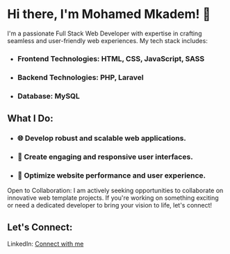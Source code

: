 # Hi there, I'm Mohamed Mkadem! 👋
I'm a passionate Full Stack Web Developer with expertise in crafting seamless and user-friendly web experiences. My tech stack includes:

- ### Frontend Technologies: HTML, CSS, JavaScript, SASS
- ### Backend Technologies: PHP, Laravel
- ### Database: MySQL
## What I Do:
- ### 🌐 Develop robust and scalable web applications.
- ### 🎨 Create engaging and responsive user interfaces.
- ### 🚀 Optimize website performance and user experience.
Open to Collaboration:
I am actively seeking opportunities to collaborate on innovative web template projects. If you're working on something exciting or need a dedicated developer to bring your vision to life, let's connect!

## Let's Connect:
LinkedIn: [Connect with me](https://www.linkedin.com/in/mohamed-mkadem/) <!-- Replace with your LinkedIn profile link -->

<!---
Mohamed-Mkadem/Mohamed-Mkadem is a ✨ special ✨ repository because its `README.md` (this file) appears on your GitHub profile.
You can click the Preview link to take a look at your changes.
--->
